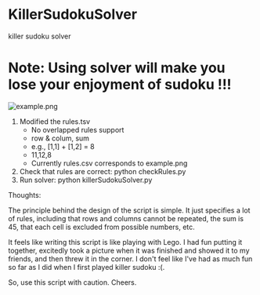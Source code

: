 # KillerSudokuSolver
killer sudoku solver

# Note: Using solver will make you lose your enjoyment of sudoku !!!

![example.png]("example.png")

1. Modified the rules.tsv
    * No overlapped rules support
    * row & colum, sum
    * e.g., [1,1] + [1,2] = 8 
    * 11,12,8
    * Currently rules.csv corresponds to example.png
2. Check that rules are correct: python checkRules.py
3. Run solver: python killerSudokuSolver.py

Thoughts:

The principle behind the design of the script is simple. It just specifies a lot of rules, including that rows and columns cannot be repeated, the sum is 45, that each cell is excluded from possible numbers, etc.

It feels like writing this script is like playing with Lego. I had fun putting it together, excitedly took a picture  when it was finished and showed it to my friends, and then threw it in the corner. I don't feel like I've had as much fun so far as I did when I first played killer sudoku :(.

So, use this script with caution. Cheers.
